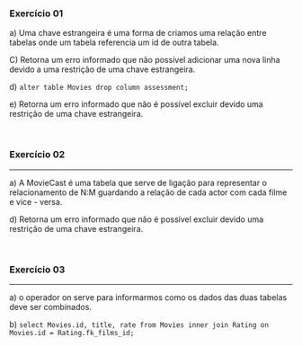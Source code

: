 ### Exercício 01
a) Uma chave estrangeira é uma forma de criamos uma relação entre tabelas onde um tabela referencia um id de outra tabela.

C) Retorna um erro informado que não possível adicionar uma nova linha devido a uma restrição de uma chave estrangeira.

d) ``` alter table Movies drop column assessment; ```

e) Retorna um erro informado que não é possível excluir devido uma restrição de uma chave estrangeira.

<br>

### Exercício 02
--- 
a) A MovieCast é uma tabela que serve de ligação para representar o relacionamento de N:M guardando a relação de cada actor com cada filme e vice - versa.

d) Retorna um erro informado que não é possível excluir devido uma restrição de uma chave estrangeira.

<br>

### Exercício 03
--- 
a) o operador on serve para informarmos como os dados das duas tabelas deve ser combinados.

b) ``` select Movies.id, title, rate from Movies
inner join Rating on Movies.id = Rating.fk_films_id; ``` 